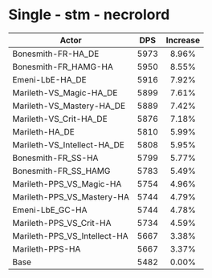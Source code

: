 # Single - stm - necrolord
| Actor | DPS | Increase |
|---|:---:|:---:|
|Bonesmith-FR-HA_DE|5973|8.96%|
|Bonesmith-FR_HAMG-HA|5950|8.55%|
|Emeni-LbE-HA_DE|5916|7.92%|
|Marileth-VS_Magic-HA_DE|5899|7.61%|
|Marileth-VS_Mastery-HA_DE|5889|7.42%|
|Marileth-VS_Crit-HA_DE|5876|7.18%|
|Marileth-HA_DE|5810|5.99%|
|Marileth-VS_Intellect-HA_DE|5808|5.95%|
|Bonesmith-FR_SS-HA|5799|5.77%|
|Bonesmith-FR_SS_HAMG|5783|5.49%|
|Marileth-PPS_VS_Magic-HA|5754|4.96%|
|Marileth-PPS_VS_Mastery-HA|5744|4.79%|
|Emeni-LbE_GC-HA|5744|4.78%|
|Marileth-PPS_VS_Crit-HA|5734|4.59%|
|Marileth-PPS_VS_Intellect-HA|5667|3.38%|
|Marileth-PPS-HA|5667|3.37%|
|Base|5482|0.00%|
